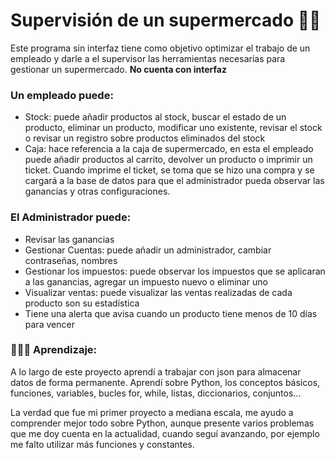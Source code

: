 # Supervisión de un supermercado 🛒📝
Este programa sin interfaz tiene como objetivo optimizar el trabajo de un empleado y darle a el supervisor las herramientas necesarias para gestionar un supermercado.
**No cuenta con interfaz**
### Un empleado puede:
- Stock: puede añadir productos al stock, buscar el estado de un producto, eliminar un producto, modificar uno existente, revisar el stock o revisar un registro sobre productos eliminados del stock
- Caja: hace referencia a la caja de supermercado, en esta el empleado puede añadir productos al carrito, devolver un producto o imprimir un ticket. Cuando imprime el ticket, se toma que se hizo una compra y se cargará a la base de datos para que el administrador pueda observar las ganancias y otras configuraciones. 
  
### El Administrador puede: 
- Revisar las ganancias
- Gestionar Cuentas: puede añadir un administrador, cambiar contraseñas, nombres
- Gestionar los impuestos: puede observar los impuestos que se aplicaran a las ganancias, agregar un impuesto nuevo o eliminar uno
- Visualizar ventas: puede visualizar las ventas realizadas de cada producto son su estadística
- Tiene una alerta que avisa cuando un producto tiene menos de 10 días para vencer
  
### 👨🏻‍🎓 Aprendizaje:
A lo largo de este proyecto aprendí a trabajar con json para almacenar datos de forma permanente. Aprendí sobre Python, los conceptos básicos, funciones, variables, bucles for, while, listas, diccionarios, conjuntos...

La verdad que fue mi primer proyecto a mediana escala, me ayudo a comprender mejor todo sobre Python, aunque presente varios problemas que me doy cuenta en la actualidad, cuando seguí avanzando, por ejemplo me falto utilizar más funciones y constantes.
